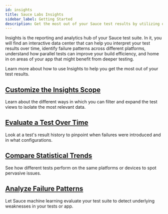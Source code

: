 ```yaml
---
id: insights
title: Sauce Labs Insights
sidebar_label: Getting Started
description: Get the most out of your Sauce test results by utilizing our machine learning driven interpretation of your test data.
---
```


Insights is the reporting and analytics hub of your Sauce test suite. In it, you will find an interactive data center that can help you interpret your test results over time, identify failure patterns across different platforms, understand how parallel tests can improve your build efficiency, and home in on areas of your app that might benefit from deeper testing.

Learn more about how to use Insights to help you get the most out of your test results.

<div className="box-wrapper" markdown="1">
  <div className="box box1 card">
    <div className="container">
    <h2><a href="/insights/scope">Customize the Insights Scope</a></h2>
    <p>Learn about the different ways in which you can filter and expand the test views to isolate the most relevant data.</p>
    </div>
  </div>
  <div className="box box2 card">
    <div className="container">
    <h2><a href="/insights/history">Evaluate a Test Over Time</a></h2>
    <p>Look at a test's result history to pinpoint when failures were introduced and in what configurations.</p>
    </div>
  </div>
  <div className="box box3 card">
    <div className="container">
    <h2><a href="/insights/trends">Compare Statistical Trends</a></h2>
    <p>See how different tests perform on the same platforms or devices to spot pervasive issues.</p>
    </div>
  </div>
  <div className="box box4 card">
    <div className="container">
    <h2><a href="/insights/failure-analysis">Analyze Failure Patterns</a></h2>
    <p>Let Sauce machine learning evaluate your test suite to detect underlying weaknesses in your tests or app.</p>
    </div>
  </div>
</div>
